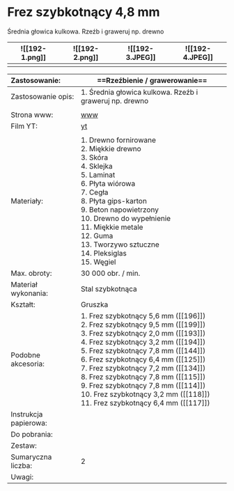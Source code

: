 # Frez szybkotnący 4,8 mm

Średnia głowica kulkowa. Rzeźb i graweruj np. drewno


| ![[192-1.png]] | ![[192-2.png]] | ![[192-3.JPEG]] | ![[192-4.JPEG]] |
| -------------- | -------------- | --------------- | --------------- |
|                |                |                 |                 |



| Zastosowanie:         | ==Rzeźbienie / grawerowanie==                                                                                                                                                                                                                                                                                                                                                                                                                          |
| :-------------------- | ------------------------------------------------------------------------------------------------------------------------------------------------------------------------------------------------------------------------------------------------------------------------------------------------------------------------------------------------------------------------------------------------------------------------------------------------------ |
| Zastosowanie opis:    | 1. Średnia głowica kulkowa. Rzeźb i graweruj np. drewno<br>                                                                                                                                                                                                                                                                                                                                                                                            |
|                       |                                                                                                                                                                                                                                                                                                                                                                                                                                                        |
| Strona www:           | [www](https://www.dremel.com/pl/pl/p/frez-szybkotnacy-48-mm-26150192ja)                                                                                                                                                                                                                                                                                                                                                                                |
| Film YT:              | [yt](https://youtu.be/cZ2OHg-KDVc)                                                                                                                                                                                                                                                                                                                                                                                                                     |
|                       |                                                                                                                                                                                                                                                                                                                                                                                                                                                        |
| Materiały:            | 1. Drewno fornirowane<br>2. Miękkie drewno<br>3. Skóra<br>4. Sklejka<br>5. Laminat<br>6. Płyta wiórowa<br>7. Cegła<br>8. Płyta gips-karton<br>9. Beton napowietrzony<br>10. Drewno do wypełnienie <br>11. Miękkie metale<br>12. Guma<br>13. Tworzywo sztuczne<br>14. Pleksiglas<br>15. Węgiel                                                                                                                                                          |
| Max. obroty:          | 30 000 obr. / min.                                                                                                                                                                                                                                                                                                                                                                                                                                     |
| Materiał wykonania:   | Stal szybkotnąca                                                                                                                                                                                                                                                                                                                                                                                                                                       |
| Kształt:              | Gruszka                                                                                                                                                                                                                                                                                                                                                                                                                                                |
| Podobne akcesoria:    | 1. Frez szybkotnący 5,6 mm ([[196]])<br>2. Frez szybkotnący 9,5 mm ([[199]])<br>3. Frez szybkotnący 2,0 mm ([[193]])<br>4. Frez szybkotnący 3,2 mm ([[194]])<br>5. Frez szybkotnący 7,8 mm ([[144]])<br>6. Frez szybkotnący 6,4 mm ([[125]])<br>7. Frez szybkotnący 7,2 mm ([[134]])<br>8. Frez szybkotnący 7,8 mm ([[115]])<br>9. Frez szybkotnący 7,8 mm ([[114]])<br>10. Frez szybkotnący 3,2 mm ([[118]])<br>11. Frez szybkotnący 6,4 mm ([[117]]) |
| Instrukcja papierowa: |                                                                                                                                                                                                                                                                                                                                                                                                                                                        |
| Do pobrania:          |                                                                                                                                                                                                                                                                                                                                                                                                                                                        |
| Zestaw:               |                                                                                                                                                                                                                                                                                                                                                                                                                                                        |
| Sumaryczna liczba:    | 2                                                                                                                                                                                                                                                                                                                                                                                                                                                      |
| Uwagi:                |                                                                                                                                                                                                                                                                                                                                                                                                                                                        |
